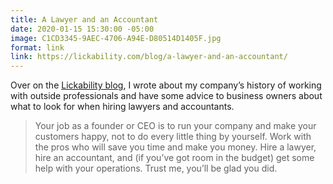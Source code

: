 ```yaml
---
title: A Lawyer and an Accountant
date: 2020-01-15 15:30:00 -05:00
image: C1CD3345-9AEC-4706-A94E-D80514D1405F.jpg
format: link
link: https://lickability.com/blog/a-lawyer-and-an-accountant/
---
```


Over on the [Lickability blog](https://blog.lickability.com), I wrote about my company’s history of working with outside professionals and have some advice to business owners about what to look for when hiring lawyers and accountants.

> Your job as a founder or CEO is to run your company and make your customers happy, not to do every little thing by yourself. Work with the pros who will save you time and make you money. Hire a lawyer, hire an accountant, and (if you’ve got room in the budget) get some help with your operations. Trust me, you’ll be glad you did.